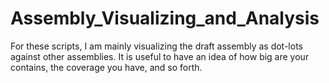 # Assembly_Visualizing_and_Analysis
For these scripts, I am mainly visualizing the draft assembly as dot-lots against other assemblies. It is useful to have an idea of how big are your contains, the coverage you have, and so forth. 
